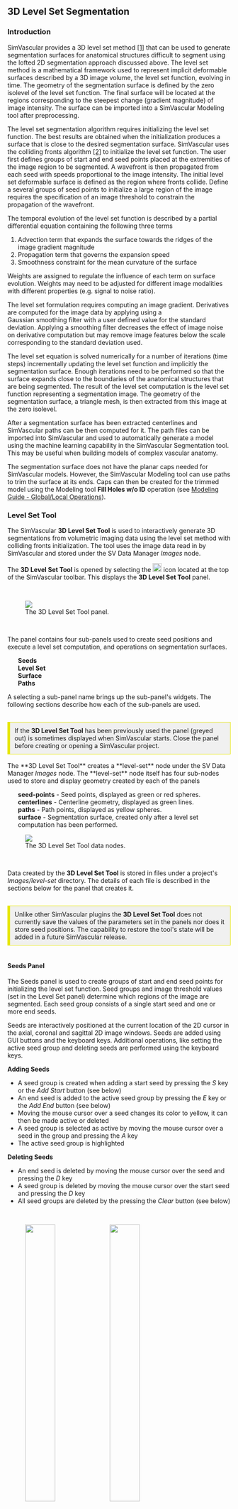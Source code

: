 ## 3D Level Set Segmentation

### Introduction

SimVascular provides a 3D level set method <a href="#ref-1">[1]</a> that can be used to generate segmentation surfaces for anatomical structures
difficult to segment using the lofted 2D segmentation approach discussed above. The level set method is a mathematical framework
used to represent implicit deformable surfaces described by a 3D image volume, the level set function, evolving in time. The geometry
of the segmentation surface is defined by the zero isolevel of the level set function. The final surface will be located at the
regions corresponding to the steepest change (gradient magnitude) of image intensity. The surface can be imported into a SimVascular
Modeling tool after preprocessing.

The level set segmentation algorithm requires initializing the level set function. The best results are obtained when the
initialization produces a surface that is close to the desired segmentation surface. SimVascular uses the colliding fronts
algorithm <a href="#ref-2">[2]</a> to initialize the level set function. The user first defines groups of start and end
seed points placed at the extremities of the image region to be segmented. A wavefront is then propagated from each seed with
speeds proportional to the image intensity. The initial level set deformable surface is defined as the region where fronts collide.
Define a several groups of seed points to initialize a large region of the image requires the specification of an image threshold to
constrain the propagation of the wavefront.

The temporal evolution of the level set function is described by a partial differential equation containing the following three terms

<ol>
   <li> Advection term that expands the surface towards the ridges of the image gradient magnitude

   <li> Propagation term that governs the expansion speed

   <li> Smoothness constraint for the mean curvature of the surface </li>
</ol>

Weights are assigned to regulate the influence of each term on surface evolution. Weights may need to be adjusted for different image modalities
with different properties (e.g. signal to noise ratio).

The level set formulation requires computing an image gradient. Derivatives are computed for the image data by applying using a  
Gaussian smoothing filter with a user defined value for the standard deviation. Applying a smoothing filter decreases the effect of
image noise on derivative computation but may remove image features below the scale corresponding to the standard deviation used.

The level set equation is solved numerically for a number of iterations (time steps) incrementally updating the level set function and implicitly
the segmentation surface. Enough iterations need to be performed so that the surface expands close to the boundaries of the anatomical structures
that are being segmented. The result of the level set computation is the level set function representing a segmentation image. The geometry
of the segmentation surface, a triangle mesh, is then extracted from this image at the zero isolevel.

After a segmentation surface has been extracted centerlines and SimVascular paths can be then computed for it. The path files can be
imported into SimVascular and used to automatically generate a model using the machine learning capability in the SimVascular Segmentation
tool. This may be useful when building models of complex vascular anatomy.

The segmentation surface does not have the planar caps needed for SimVascular models. However, the SimVascular Modeling tool can use paths
to trim the surface at its ends. Caps can then be created for the trimmed model using the Modeling tool <b>Fill Holes w/o ID</b> operation
(see <a href="modeling.html#modelingEditingPolyData">Modeling Guide - Global/Local Operations</a>).

<!-- ====================================== Level Set Tool ================================= -->

### Level Set Tool

The SimVascular **3D Level Set Tool** is used to interactively generate 3D segmentations from volumetric imaging data using the
level set method with colliding fronts initialization. The tool uses the image data read in by SimVascular and stored under the
SV Data Manager <i>Images</i> node.

The **3D Level Set Tool** is opened by selecting the
<img src="/documentation/modeling/imgs/3d-level-set/level-set-icon.png" width="20" height="20"> icon located at the top of the
SimVascular toolbar. This displays the **3D Level Set Tool** panel.

<br>
<figure>
<img class="svImg svImgSm" src="/documentation/modeling/imgs/3d-level-set/seeds-panel.png">
  <figcaption class="svCaption"> The 3D Level Set Tool panel. </figcaption>
</figure>
<br>

The panel contains four sub-panels used to create seed positions and execute a level set computation, and operations on segmentation surfaces.

<ul style="list-style-type:none;">
  <li> <b> Seeds </b> </li>
  <li> <b> Level Set </b> </li>
  <li> <b> Surface </b> </li>
  <li> <b> Paths </b> </li>
</ul>

A selecting a sub-panel name brings up the sub-panel's widgets. The following sections describe how each of the sub-panels are used.

<br>
<div style="background-color: #F0F0F0; padding: 10px; border: 1px solid #e6e600; border-left: 6px solid #e6e600">
If the <b>3D Level Set Tool</b> has been previously used the panel (greyed out) is sometimes displayed when SimVascular starts. 
Close the panel before creating or opening a SimVascular project.
</div>

<br>
The **3D Level Set Tool** creates a **level-set** node under the SV Data Manager <i>Images</i> node. The **level-set** node
itself has four sub-nodes used to store and display geometry created by each of the panels

<ul style="list-style-type:none;">
  <li> <b>seed-points</b> - Seed points, displayed as green or red spheres. </li>
  <li> <b>centerlines</b> - Centerline geometry, displayed as green lines. </li>
  <li> <b>paths</b> - Path points, displayed as yellow spheres. </li>
  <li> <b>surface</b> - Segmentation surface, created only after a level set computation has been performed. </li>
</ul>

<figure>
<img class="svImg svImgSm" src="/documentation/modeling/imgs/3d-level-set/data-manager-panel.png">
  <figcaption class="svCaption"> The 3D Level Set Tool data nodes. </figcaption>
</figure>
<br>

Data created by the <b>3D Level Set Tool</b> is stored in files under a project's <i>Images/level-set</i> directory.
The details of each file is described in the sections below for the panel that creates it.

<br>
<div style="background-color: #F0F0F0; padding: 10px; border: 1px solid #e6e600; border-left: 6px solid #e6e600">
Unlike other SimVascular plugins the <b>3D Level Set Tool</b> does not currently save the values of the parameters set in the
panels nor does it store seed positions. The capability to restore the tool's state will be added in a future SimVascular release.
</div>

<!-- ====================================== Seeds Panel  ================================= -->

<br>

#### Seeds Panel

The Seeds panel is used to create groups of start and end seed points for initializing the level set function. Seed groups and
image threshold values (set in the Level Set panel) determine which regions of the image are segmented. Each seed group consists
of a single start seed and one or more end seeds.

Seeds are interactively positioned at the current location of the 2D cursor in the axial, coronal and sagittal 2D image windows.
Seeds are added using GUI buttons and the keyboard keys. Additional operations, like setting the active seed group and deleting seeds
are performed using the keyboard keys.

<b> Adding Seeds </b>

<ul>
  <li> A seed group is created when adding a start seed by pressing the <i>S</i> key or the <i>Add Start</i> button (see below)  </li>
  <li> An end seed is added to the active seed group by pressing the <i>E</i> key or the <i>Add End</i> button (see below)  </li>
  <li> Moving the mouse cursor over a seed changes its color to yellow, it can then be made active or deleted </li>
  <li> A seed group is selected as active by moving the mouse cursor over a seed in the group and pressing the <i>A</i> key </li>
  <li> The active seed group is highlighted 
</ul>

<b> Deleting Seeds </b>

<ul>
  <li> An end seed is deleted by moving the mouse cursor over the seed and pressing the <i>D</i> key </li>
  <li> A seed group is deleted by moving the mouse cursor over the start seed and pressing the <i>D</i> key </li>
  <li> All seed groups are deleted by the pressing the <i>Clear</i> button (see below)  </li> 
</ul>

<br>
<figure>
  <img src="/documentation/modeling/imgs/3d-level-set/seeds-panel-1a.png" style="float: left; width: 40%; margin-right: 5%; margin-bottom: 0.5em;">
  <img src="/documentation/modeling/imgs/3d-level-set/seeds-panel-1b.png" style="float: left; width: 40%; margin-right: 1%; margin-bottom: 0.5em;">
  <p style="clear: both;">
  <figcaption> <i>Adding a start seed displayed as a green sphere (left) and an end seed displayed as a red sphere (right) at the 2D window crosshairs.  </i></figcaption>
</figure>
<br>

<br>
<img src="/documentation/modeling/imgs/3d-level-set/seeds-panel.png" style="float: left; width: 30%; margin-right: 1%; margin-bottom: 0.5em;">

<i>Size</i> - The size of the spheres used to display seeds. The value is a multiple of the image voxel size.

<i>Add Start</i> - Add a start seed at the location of the 2D crosshairs. A start seed can also be added by pressing the S key.

<i>Add End</i> - Add an end seed at the location of the 2D crosshairs. An end seed can also be added by pressing the E key.

<i>Clear</i> - Clear all seed groups.

<p style="clear: both;">

<!-- ====================================== Level Set Panel  ================================= -->
<br>

#### Level Set Panel

The Level Set panel is used to set parameters for and execute the level set computation. Weights can be set that regulate the influence of
each term in the level set equation. The higher the weight the more influence it will have on its property during the temporal evolution
of the level set function.

When the level set computation has completed the segmentation surface is displayed in the graphics window.
The segmentation surface geometry is stored in a file named <i>surface.vtp</i> in the project's <i>Images/level-set</i> directory.

<br>
<img src="/documentation/modeling/imgs/3d-level-set/level-set-panel.png" style="float: left; width: 30%; margin-right: 1%; margin-bottom: 0.5em;">

<i>Upper threshold</i> - The image upper threshold value.

<i>Lower threshold</i> - The image lower threshold value.

<i>Gradient magnitude SD</i> - The standard deviation value used for the Gaussian smoothing filter, measured in the units of image spacing.

<i>Propagation weight</i> - The weight used to regulate the speed of surface expansion.

<i>Advection weight</i> - The weight used to regulate the attraction of the surface towards the ridges of the image gradient magnitude.

<i>Curvature weight</i> - The weight used to regulate the surface mean curvature smoothness constraint.

<i>Number of iterations</i> - The number of iterations to incrementally update (evolve in time) the level set function.

<i>Isosurface level</i> - The isolevel used to extract the segmentation surface from the level set function.

<i>Execute</i> - Start the level set computation.

<p style="clear: both;">

<!-- ====================================== Surface Panel  ================================= -->
<br>

#### Surface Panel

The Surface Panel is used to extract centerlines from a segmentation surface using VMTK <a href="#ref-3">[3]</a>.
Seed groups as the source and target points for the extract centerlines computation.
End seeds in the interior of the segmentation surface may cause problems with the extract centerlines computation.
Use the Seeds Panel to delete any interior end seeds and rerun the extract centerlines computation.

When the extract centerlines computation has completed the centerlines are displayed as green lines in the graphics window.
The centerline geometry is stored in a file named <i>centerlines.vtp</i> in the project's <i>Images/level-set</i> directory.

<img src="/documentation/modeling/imgs/3d-level-set/surface-panel.png" style="float: left; width: 30%; margin-right: 1%; margin-bottom: 0.5em;">

<i>Compute Centerlines</i> - Start the extract centerlines computation for the current segmentation surface.

<p style="clear: both;">

<!-- ====================================== Paths Panel  ================================= -->
<br>

#### Paths Panel

The Paths Panel is used to extract SimVascular paths from centerlines geometry. Paths are created for the different branches
identified in the centerlines geometry. The number of path points created for each centerline depends on

<ol>
  <li> A multiplicative factor used to create evenly spaced points </li>
  <li> Tangent change tolerance along the centerline; more points are created for a curved centerline </li>
</ol>

When the extract paths computation has completed the paths are displayed as yellow spheres in the graphics window.
The path extracted is stored in a file named <i>path_N.pth</i>, where N = 1 to the number of paths, in the project's
<i>Images/level-set</i> directory. Existing path files are removed before writing the new path files.

<br>
<img src="/documentation/modeling/imgs/3d-level-set/paths-panel.png" style="float: left; width: 30%; margin-right: 1%; margin-bottom: 0.5em;">
<i>Distance multiplier</i> - The multiplicative factor used to sample centerline points for path control points. 
<i>Tangent change</i> - The maximum angle, in degrees, between centerlines tangents used to add a path control point.  
<i>Extract</i> - Extract paths from centerlines. 
<p style="clear: both;">

The centerlines geometry file contains a <i>CenterlineIds</i> data array used identify branches. This array is used to
extract paths, creating a path for each ID in the the array.

<!-- ====================================== Example 1 ================================= -->
<br>

### Example: Creating a Segmentation Surface

This section demonstrates how to create a segmentation surface using the <b>3D Level Set Tool</b>.

<b>Step 1 - Create a SimVascular project</b> <br>
Create a SimVascular project and read in the demo-image.vti image data file from the SimVascular <b>Demo Project</b>.

<figure>
<img class="svImg svImgXl" src="/documentation/modeling/imgs/3d-level-set/example-1/fig-1.png">
</figure>

<br>
<b>Step 2 - Open the 3D Level Set Tool</b> <br>
Select the
<img src="/documentation/modeling/imgs/3d-level-set/level-set-icon.png" width="20" height="20"> icon located at the top of the
SimVascular toolbar to open the **3D Level Set Tool** panel. Select the <i>Seeds</i> sub-panel.
<figure>
<img class="svImg svImgXl" src="/documentation/modeling/imgs/3d-level-set/example-1/fig-2.png">
</figure>

<br>
<b>Step 3 - Create a start seed at the top of the aorta</b> <br>
Move the crosshairs in the 2D Sagittal window to the top of the aorta, then move the crosshairs in the 2D Axial window to
the center of the aorta. Press the <i>S</i> key to create a start seed; it is displayed as a green sphere.
<figure>
<img class="svImg svImgXl" src="/documentation/modeling/imgs/3d-level-set/example-1/fig-3.png">
</figure>

<br>
<b>Step 4 - Create end seeds for the left and right iliacs</b> <br>
Move the crosshairs in the 2D Sagittal window down until the iliac arteries can be seen in the 2D Axial window. Move the crosshairs 
in the 2D Axial window to the center of the left iliac and press the <i>E</i> key to create an end seed.  
Move the crosshairs in the 2D Axial window to the center of the right iliac and press the <i>E</i> key to create another end seed.
The end seeds are displayed as a red spheres.
<figure>
<img class="svImg svImgXl" src="/documentation/modeling/imgs/3d-level-set/example-1/fig-4.png">
</figure>

<br>
<b>Step 5 - Set level set parameters and start the level set computation </b> <br>
Select the <i>Level Set</i> sub-panel. Set the <i>Upper threshold</i> value to 240.0 and the <i>Lower threshold</i> value to 60.0.
Press the <i>Execute</i> button to start the level set computation. The segmentation surface is displayed as a 
grey triangular mesh.
<figure>
<img class="svImg svImgXl" src="/documentation/modeling/imgs/3d-level-set/example-1/fig-5.png">
</figure>

<br>
<b>Step 6 - Extract centerlines from the segmentation surface </b> <br>
Select the <i>Surface</i> sub-panel. Press the <i>Compute Centerlines</i> button to start the extract centerlines computation. 
Switch to the <i>Big 3D</i> view and set the opacity of the segmentation surface to 0.5 and its color to orange. The centerlines
are displayed as green lines.
<figure>
<img class="svImg svImgXl" src="/documentation/modeling/imgs/3d-level-set/example-1/fig-6.png">
</figure>

<br>
<b>Step 7 - Extract SimVascular paths from centerlines geometry </b> <br>
Select the <i>Paths</i> sub-panel. Press the <i>Extract</i> button to extract paths from the centerlines geometry. Change the
segmentation surface color to white and zoom in a bit to see the path points displayed as yellow spheres.
<figure>
<img class="svImg svImgXl" src="/documentation/modeling/imgs/3d-level-set/example-1/fig-7.png">
</figure>

<br>
<b>Step 8 - Save data</b> <br>
Save the project. There will now be four files under the <i>Images/level-set</i> directory
<ul>
  <li> surface.vtp - The segmentation surface </li>
  <li> centerlines.vtp - The centerlines geometry </li>
  <li> path_1.pth, path_2.pth - The path files extracted from the centerlines geometry. </li>
<div>
  <ul>
    <li> path_1.pth - The path from the start of the aorta to the end of the right iliac</li>
    <li> path_2.pth - The path from the iliac branch to the end of the left iliac</li>
  </ul>
</div>
</ul>

Two path files are created because the centerlines geometry <i>CenterlineIds</i> data array, used identify
branches and paths, contains two IDs.

<figure>
  <img src="/documentation/modeling/imgs/3d-level-set/example-1/fig-8.png" style="float: left; width: 30%; margin-right: 5%; margin-bottom: 0.5em;">
  <p style="clear: both;">
  <figcaption> <i> Centerlines geometry color mapped with CenterlineIds showing two IDs, 0 and 1. </i></figcaption>
</figure>
<br>

<!-- ====================================== References ================================= -->

<br>

### References

<a id="ref-1"> [1] Osher, S.J. and Fedkiw, R.P., **Level Set Methods and Dynamic Implicit Surfaces**, Springer-Verlag (2002) </a>

<a id="ref-2"> [2] Antiga, L., Piccinelli, M., Botti, L. et al., **An image-based modeling framework for patient-specific computational hemodynamics**, Med Biol Eng Comput 46, 1097 (2008) </a>

<a id="ref-3"> [3] <a href="http://www.vmtk.org/tutorials/Centerlines.html">VMTK Centerlines Tutorial</a>

